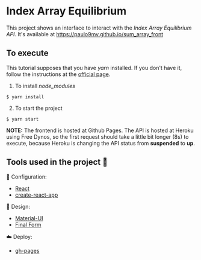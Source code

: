 # Index Array Equilibrium

This project shows an interface to interact with the _Index Array Equilibrium API_. It's available at https://paulo9mv.github.io/sum_array_front

## To execute
This tutorial supposes that you have _yarn_ installed. If you don't have it, follow the instructions at the [official page](https://classic.yarnpkg.com/pt-BR/docs/install/#windows-stable).

1. To install _node\_modules_
```
$ yarn install
```

2. To start the project
```
$ yarn start
```

**NOTE:** The frontend is hosted at Github Pages. The API is hosted at Heroku using Free Dynos, so the first request should take a little bit longer (8s) to execute, because Heroku is changing the API status from **suspended** to **up**.


## Tools used in the project :paperclip:
:wrench: Configuration:
- [React](https://reactjs.org/)
- [create-react-app](https://create-react-app.dev/)


:art: Design:
- [Material-UI](https://material-ui.com/pt/)
- [Final Form](https://final-form.org/react)


:cloud: Deploy:
- [gh-pages](https://github.com/tschaub/gh-pages)
